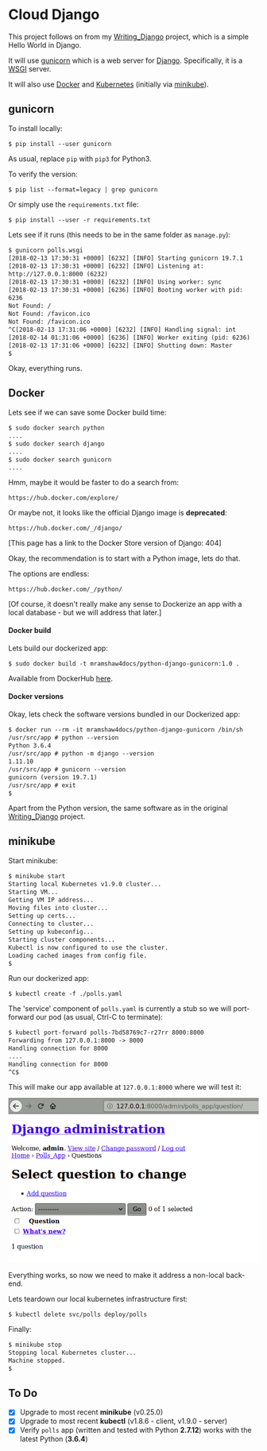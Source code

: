 # Cloud Django

This project follows on from my [Writing_Django](https://github.com/mramshaw/Writing_Django) project, which is a simple Hello World in Django.

It will use [gunicorn](http://gunicorn.org/) which is a web server for [Django](https://docs.djangoproject.com/en/1.11/howto/deployment/wsgi/gunicorn/). Specifically, it is a [WSGI](https://en.wikipedia.org/wiki/Web_Server_Gateway_Interface) server.

It will also use [Docker](https://github.com/mramshaw/Docker) and [Kubernetes](https://github.com/mramshaw/Kubernetes) (initially via [minikube](https://github.com/kubernetes/minikube)).

## gunicorn

To install locally:

    $ pip install --user gunicorn

As usual, replace `pip` with `pip3` for Python3.

To verify the version:

    $ pip list --format=legacy | grep gunicorn

Or simply use the `requirements.txt` file:

    $ pip install --user -r requirements.txt

Lets see if it runs (this needs to be in the same folder as `manage.py`):

    $ gunicorn polls.wsgi
    [2018-02-13 17:30:31 +0000] [6232] [INFO] Starting gunicorn 19.7.1
    [2018-02-13 17:30:31 +0000] [6232] [INFO] Listening at: http://127.0.0.1:8000 (6232)
    [2018-02-13 17:30:31 +0000] [6232] [INFO] Using worker: sync
    [2018-02-13 17:30:31 +0000] [6236] [INFO] Booting worker with pid: 6236
    Not Found: /
    Not Found: /favicon.ico
    Not Found: /favicon.ico
    ^C[2018-02-13 17:31:06 +0000] [6232] [INFO] Handling signal: int
    [2018-02-14 01:31:06 +0000] [6236] [INFO] Worker exiting (pid: 6236)
    [2018-02-13 17:31:06 +0000] [6232] [INFO] Shutting down: Master
    $

Okay, everything runs.

## Docker

Lets see if we can save some Docker build time:

    $ sudo docker search python
    ....
    $ sudo docker search django
    ....
    $ sudo docker search gunicorn
    ....

Hmm, maybe it would be faster to do a search from:

    https://hub.docker.com/explore/

Or maybe not, it looks like the official Django image is __deprecated__:

    https://hub.docker.com/_/django/

[This page has a link to the Docker Store version of Django: 404]

Okay, the recommendation is to start with a Python image, lets do that.

The options are endless:

    https://hub.docker.com/_/python/

[Of course, it doesn't really make any sense to Dockerize an app with a local database - but we will address that later.]

#### Docker build

Lets build our dockerized app:

    $ sudo docker build -t mramshaw4docs/python-django-gunicorn:1.0 .

Available from DockerHub [here](https://hub.docker.com/r/mramshaw4docs/python-django-gunicorn/).

#### Docker versions

Okay, lets check the software versions bundled in our Dockerized app:

    $ docker run --rm -it mramshaw4docs/python-django-gunicorn /bin/sh
    /usr/src/app # python --version
    Python 3.6.4
    /usr/src/app # python -m django --version
    1.11.10
    /usr/src/app # gunicorn --version
    gunicorn (version 19.7.1)
    /usr/src/app # exit
    $

Apart from the Python version, the same software as in the original [Writing_Django](https://github.com/mramshaw/Writing_Django) project.

## minikube

Start minikube:

    $ minikube start
    Starting local Kubernetes v1.9.0 cluster...
    Starting VM...
    Getting VM IP address...
    Moving files into cluster...
    Setting up certs...
    Connecting to cluster...
    Setting up kubeconfig...
    Starting cluster components...
    Kubectl is now configured to use the cluster.
    Loading cached images from config file.
    $

Run our dockerized app:

    $ kubectl create -f ./polls.yaml

The 'service' component of `polls.yaml` is currently a stub so we will port-forward our pod (as usual, Ctrl-C to terminate):

    $ kubectl port-forward polls-7bd58769c7-r27rr 8000:8000
    Forwarding from 127.0.0.1:8000 -> 8000
    Handling connection for 8000
    ....
    Handling connection for 8000
    ^C$

This will make our app available at `127.0.0.1:8000` where we will test it:

![Minikubed_App](images/minikubed_app.png)

Everything works, so now we need to make it address a non-local back-end.

Lets teardown our local kubernetes infrastructure first:

    $ kubectl delete svc/polls deploy/polls

Finally:

    $ minikube stop
    Stopping local Kubernetes cluster...
    Machine stopped.
    $

## To Do

- [x] Upgrade to most recent __minikube__ (v0.25.0)
- [x] Upgrade to most recent __kubectl__ (v1.8.6 - client, v1.9.0 - server)
- [x] Verify `polls` app (written and tested with Python __2.7.12__) works with the latest Python (__3.6.4__)
